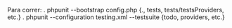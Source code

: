 Para correr:
	. phpunit --bootstrap config.php {., tests, tests/testsProviders, etc.}
	. phpunit --configuration testing.xml --testsuite {todo, providers, etc.}